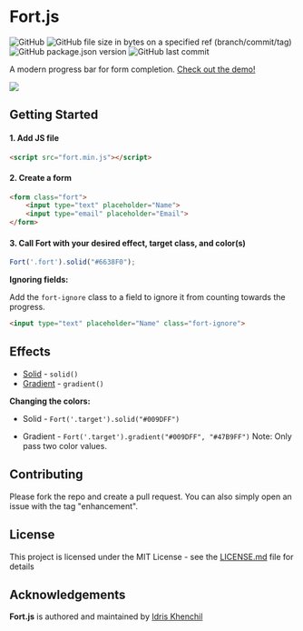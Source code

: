 # Fort.js

<img alt="GitHub" src="https://img.shields.io/github/license/idriskhenchil/Fort.js"> <img alt="GitHub file size in bytes on a specified ref (branch/commit/tag)" src="https://img.shields.io/github/size/idriskhenchil/Fort.js/src/fort.js">
<img alt="GitHub package.json version" src="https://img.shields.io/github/package-json/v/idriskhenchil/Fort.js">
<img alt="GitHub last commit" src="https://img.shields.io/github/last-commit/idriskhenchil/Fort.js">

A modern progress bar for form completion. [Check out the demo!](https://idriskhenchil.com/fort)

![](https://idriskhenchil.com/fort/demo.gif)


## Getting Started

#### 1. Add JS file
```html
<script src="fort.min.js"></script>
```

#### 2. Create a form
```html
<form class="fort">
    <input type="text" placeholder="Name">
    <input type="email" placeholder="Email">
</form>
```

#### 3. Call Fort with your desired effect, target class, and color(s)
```javascript
Fort('.fort').solid("#6638F0");
```

**Ignoring fields:**

Add the `fort-ignore` class to a field to ignore it from counting towards the progress. 
```html
<input type="text" placeholder="Name" class="fort-ignore">
```
## Effects
* [Solid](https://idriskhenchil.com/fort) - `solid()`
* [Gradient](https://idriskhenchil.com/fort/gradient) - `gradient()`

**Changing the colors:**
* Solid - `Fort('.target').solid("#009DFF")` 


* Gradient - `Fort('.target').gradient("#009DFF", "#47B9FF")` Note: Only pass two color values.

## Contributing
Please fork the repo and create a pull request. You can also simply open an issue with the tag "enhancement".

## License

This project is licensed under the MIT License - see the [LICENSE.md](LICENSE) file for details

## Acknowledgements

**Fort.js** is authored and maintained by [Idris Khenchil](https://www.twitter.com/idriskhenchil)
